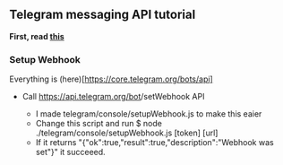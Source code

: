 ## Telegram messaging API tutorial

**First, read [this](https://core.telegram.org/bots)**

### Setup Webhook

Everything is (here)[https://core.telegram.org/bots/api]

- Call https://api.telegram.org/bot<token>/setWebhook API
    - I made telegram/console/setupWebhook.js to make this eaier
    - Change this script and run $ node ./telegram/console/setupWebhook.js [token] [url] 
    - If it returns "{"ok":true,"result":true,"description":"Webhook was set"}" it succeeed.



